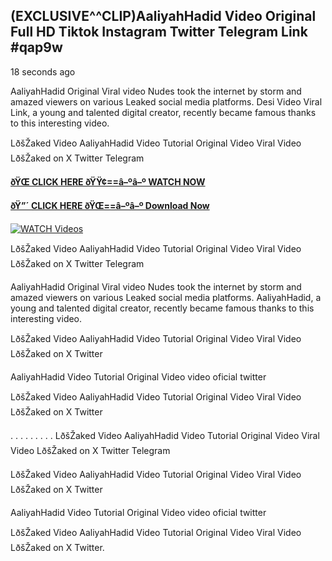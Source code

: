 ## (EXCLUSIVE^^CLIP)AaliyahHadid Video Original Full HD Tiktok Instagram Twitter Telegram Link #qap9w

18 seconds ago

AaliyahHadid Original Viral video Nudes took the internet by storm and amazed viewers on various Leaked social media platforms. Desi Video Viral Link, a young and talented digital creator, recently became famous thanks to this interesting video.

LðšŽaked Video AaliyahHadid Video Tutorial Original Video Viral Video LðšŽaked on X Twitter Telegram

**[ðŸŒ CLICK HERE ðŸŸ¢==â–ºâ–º WATCH NOW](https://clips-mediaa.blogspot.com/2025/02/video-viral-download.html)**

**[ðŸ”´ CLICK HERE ðŸŒ==â–ºâ–º Download Now](https://clips-mediaa.blogspot.com/2025/02/video-viral-download.html)**

[![WATCH Videos](https://i.imgur.com/dJHk4Zq.gif)](https://clips-mediaa.blogspot.com/2025/02/video-viral-download.html)

LðšŽaked Video AaliyahHadid Video Tutorial Original Video Viral Video LðšŽaked on X Twitter Telegram

AaliyahHadid Original Viral video Nudes took the internet by storm and amazed viewers on various Leaked social media platforms. AaliyahHadid, a young and talented digital creator, recently became famous thanks to this interesting video.

LðšŽaked Video AaliyahHadid Video Tutorial Original Video Viral Video LðšŽaked on X Twitter

AaliyahHadid Video Tutorial Original Video video oficial twitter

LðšŽaked Video AaliyahHadid Video Tutorial Original Video Viral Video LðšŽaked on X Twitter

. . . . . . . . . LðšŽaked Video AaliyahHadid Video Tutorial Original Video Viral Video LðšŽaked on X Twitter Telegram

LðšŽaked Video AaliyahHadid Video Tutorial Original Video Viral Video LðšŽaked on X Twitter

AaliyahHadid Video Tutorial Original Video video oficial twitter

LðšŽaked Video AaliyahHadid Video Tutorial Original Video Viral Video LðšŽaked on X Twitter.